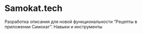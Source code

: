 # Samokat.tech
 Разработка описания для новой функциональности “Рецепты в приложении Самокат”.
 Навыки и инструменты

